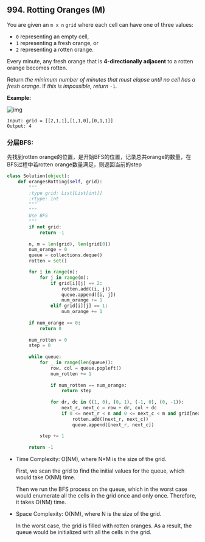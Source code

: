 ## 994. Rotting Oranges (M)

You are given an `m x n` `grid` where each cell can have one of three values:

- `0` representing an empty cell,
- `1` representing a fresh orange, or
- `2` representing a rotten orange.

Every minute, any fresh orange that is **4-directionally adjacent** to a rotten orange becomes rotten.

Return *the minimum number of minutes that must elapse until no cell has a fresh orange*. If *this is impossible, return* `-1`.

**Example:**

![img](https://assets.leetcode.com/uploads/2019/02/16/oranges.png)

```
Input: grid = [[2,1,1],[1,1,0],[0,1,1]]
Output: 4
```



### 分层BFS:

先找到rotten orange的位置，是开始BFS的位置，记录总共orange的数量，在BFS过程中若rotten orange数量满足，则返回当前的step

```python
class Solution(object):
    def orangesRotting(self, grid):
        """
        :type grid: List[List[int]]
        :rtype: int
        """
        """
        Use BFS
        """
        if not grid:
            return -1
        
        n, m = len(grid), len(grid[0])
        num_orange = 0
        queue = collections.deque()
        rotten = set()

        for i in range(n):
            for j in range(m):
                if grid[i][j] == 2:
                    rotten.add((i, j))
                    queue.append([i, j])
                    num_orange += 1
                elif grid[i][j] == 1:
                    num_orange += 1
                    
        if num_orange == 0:
            return 0
        
        num_rotten = 0
        step = 0
        
        while queue:
            for _ in range(len(queue)):
                row, col = queue.popleft()
                num_rotten += 1
                
                if num_rotten == num_orange:
                    return step
                
                for dr, dc in ((1, 0), (0, 1), (-1, 0), (0, -1)):
                    next_r, next_c = row + dr, col + dc
                    if 0 <= next_r < n and 0 <= next_c < m and grid[next_r][next_c] == 1 and (next_r, next_c) not in rotten:
                        rotten.add((next_r, next_c))
                        queue.append([next_r, next_c])
                        
            step += 1
        
        return -1
```

- Time Complexity: O(NM), where N×M is the size of the grid.

  First, we scan the grid to find the initial values for the queue, which would take O(NM) time.

  Then we run the BFS process on the queue, which in the worst case would enumerate all the cells in the grid once and only once. Therefore, it takes O(NM) time.

- Space Complexity: O(NM), where N is the size of the grid.

  In the worst case, the grid is filled with rotten oranges. As a result, the queue would be initialized with all the cells in the grid.
